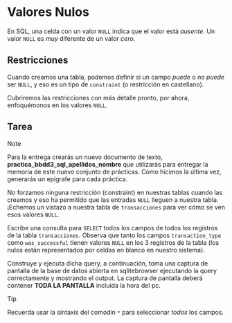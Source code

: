 # Valores Nulos

En SQL, una celda con un valor `NULL` indica que el valor está *ausente*. Un valor `NULL` es *muy* diferente de un valor *cero*.

## Restricciones

Cuando creamos una tabla, podemos definir si un campo *puede* o *no puede* ser `NULL`, y eso es un tipo de `constraint` (o restricción en castellano).

Cubriremos las restricciones con más detalle pronto, por ahora, enfoquémonos en los valores `NULL`.

## Tarea

> [!NOTE]  
> Para la entrega crearás un nuevo documento de texto, **practica_bbdd3_sql_apellidos_nombre** que utilizarás para entregar la memoria de este nuevo conjunto de prácticas. Cómo hicimos la última vez, generarás un epígrafe para cada práctica.

No forzamos ninguna restricción (constraint) en nuestras tablas cuando las creamos y eso ha permitido que las entradas `NULL` lleguen a nuestra tabla. ¡Echemos un vistazo a nuestra tabla de `transacciones` para ver cómo se ven esos valores `NULL`.

Escribe una consulta para `SELECT` todos los campos de todos los registros de la tabla `transacciones`. Observa que tanto los campos `transaction_type` como `was_successful` tienen valores `NULL` en los 3 registros de la tabla (los nulos están representados por celdas en blanco en nuestro sistema). 

Construye y ejecuta dicha query, a continuación, toma una captura de pantalla de la base de datos abierta en sqlitebrowser ejecutando la query correctamente y mostrando el output. La captura de pantalla deberá contener **TODA LA PANTALLA** incluida la hora del pc.

> [!TIP]
> Recuerda usar la sintaxis del comodín `*` para seleccionar *todos* los campos.
